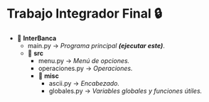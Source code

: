 # Trabajo Integrador Final :lock:
* :file_folder: **InterBanca**
    * main.py -> _Programa principal_ ***(ejecutar este)***.
    * :file_folder: **src**
        * menu.py -> _Menú de opciones._
        * operaciones.py -> _Operaciones._
        * :file_folder: **misc**
            * ascii.py -> _Encabezado._
            * globales.py -> _Variables globales y funciones útiles._
